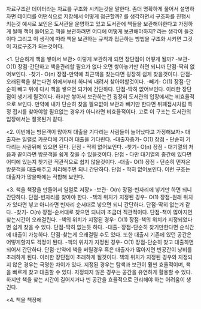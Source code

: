 자료구조란 데이터라는 자료를 구조화 시키는것을 말한다.
좀더 명확하게 풀어서 설명하자면 데이터를 어떤식으로 저장해서 어떻게 접근할까? 를 생각하면서 구조화를 진행시키는것
예시로 보인은 도서관을 운영하고 있고 도서관에 책들을 보관해야한다고 가정하게 될때
책이 들어오고 책을 보관하려면 어디에 어떻게 보관해야하지? 라는 생각이 들것이다 
그리고 이 생각에 따라 책을 보관하는 규칙과 접근하는 방법을 구조화 시키면 그것이 자료구조가 되는것이다.

<1. 단순하게 책을 쌓아서 보관>
이렇게 보관하게 되면 장단점이 어떻게 될까?
-보관-  O(1)
장점-간단하고 책을관리할 필요가 없다 오면 쌓아놓기만 하면 되니까
단점-딱히 없어보인다.
-찾기-  O(n)
장점-만약에 최근책을 찾는다면 굉장히 쉽게 찾을것이다.
단점-오래된책을 찾는다면 위에서부터 하나씩 내려서 찾아야할것이다.
-빼기-  O(1)
장점-단순히 빼고 위에 다시 책을 쌓으면 되기에 간단하다.
단점-딱히 없어보인다.
이러한 장단점이 생기게 될것이다.
하지만 쌓아서 보관하는건 굉장히 도서관의 입장에서는 비효율적으로 보인다.
만약에 내가 단순히 찾을 필요없이 보관과 빼기만 한다면 뷔페접시처럼 특정 접시를 찾아야할 필요없는 경우가 아니라면 비효율적이다.
고로 이 구조는 도서관의 입장에서는 잘못된거 같다.

<2. 이번에는 방문객이 많아져 대출을 기다리는 사람들이 늘어났다고 가정해보자>
대출자는 일렬로 카운터에 기다려 대출을 기다린다.
-대출자증가-  O(1)
장점 - 단순히 기다리는 사람뒤에 있으면 된다.
단점 - 딱히 없어보인다.
-찾기-  O(n)
장점 - 대기열의 처음과 끝이라면 방문객을 쉽게 찾을 수 있을것이다.
단점 - 다만 대기열의 중간에 있다면 어디에 있는지 찾기란 직관적으로 쉽지 않을것이다.
-대출-  O(1)
장점 - 단순히 먼저온 방문객을 대출해주고 처리해주면 되니 간단하다.
단점 - 딱히 없어보인다.
이런 구조는 대출자가 많을때에는 적합해 보인다.

<3. 책을 책장을 만들어서 일렬로 저장>
-보관-  O(n)
장점-빈자리에 넣기만 하면 되니 간단하다.
단점-빈자리를 찾아야 한다.
-책의 위치가 지정된 경우- O(1)
장점-원래 위치가 있다면 넣고 아니라면 빈자리 순서대로 넣으면 되니 간단하다.
단점-딱히 없는거 같다.
-찾기- O(n)
장점-순서대로 찾으면 되니까 조금더 직관적이다.
단점-책이 많아지면 찾는시간이 오래걸린다.
-책의 위치가 지정된 경우- O(1)
장점-책의 위치가 지정되었다면 쉽게 찾을 수 있다.
단점-딱히 없는듯 하다.
-대출-
장점-단순히 찾기만한다면 순식간에 대출이 가능하다.
단점-찾는게 오래걸릴 수도 있다. 또한 대출시 기존에 있던 공간은 어떻게할지도 걱정이 된다.
-책의 위치가 지정된 경우- O(1)
장점-단순히 찾고 대출하면 되어서 간단하다.
단점-만약에 책을 버릴경우 혹은 대출자가 많아지면 빈공간이 낭비를 초래하게 된다.
이러한 장단점이 초래하게 될것이다.
책의 위치가 지정된 경우와 지정되지 않은 경우는 극명한 차이가 있다. 
지정된 경우는 탐색과 보관이 훨씬 효율적이며, 책을 빠르게 찾고 대출할 수 있다. 
지정되지 않은 경우는 공간을 유연하게 활용할 수 있다.
하지만 책을 찾는 시간이 길어지거나 빈 공간을 효율적으로 관리해야 하는 어려움이 생긴다.

<4. 책을 책장에 



















